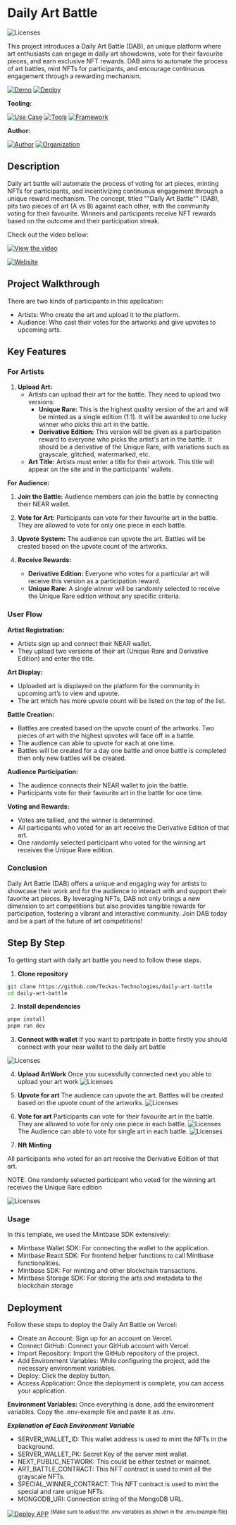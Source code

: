 # Daily Art Battle
![Licenses](./public/images/banner.jpg)

This project introduces a Daily Art Battle (DAB), an unique platform where art enthusiasts can engage in daily art showdowns, vote for their favourite pieces, and earn exclusive NFT rewards. DAB aims to automate the process of art battles, mint NFTs for participants, and encourage continuous engagement through a rewarding mechanism.


[![Demo](https://img.shields.io/badge/Demo-Visit%20Demo-brightgreen)](https://testnet-daily-art-battle.vercel.app/)
[![Deploy](https://img.shields.io/badge/Deploy-on%20Vercel-blue)](https://vercel.com/new/clone?repository-url=https://github.com/Teckas-Technologies/daily-art-battle)

**Tooling:**

[![Use Case](https://img.shields.io/badge/Use%20Case-Minter-blue)](#)
[![Tools](https://img.shields.io/badge/Tools-@mintbase.js/react%2CArweave%2CMintbase%20Wallet%2CNext.js-blue)](#)
[![Framework](https://img.shields.io/badge/Framework-Next.js-blue)](#)

**Author:**

[![Author](https://img.shields.io/badge/Follow-Teckas%20Technologies-blue?style=social&logo=linkedin)](https://www.linkedin.com/company/teckas/) [![Organization](https://img.shields.io/badge/Teckas%20Technologies-blue)](https://teckastechnologies.com/)

## Description

Daily art battle will automate the process of voting for art pieces, minting NFTs for participants, and incentivizing continuous engagement through a unique reward mechanism. The concept, titled ""Daily Art Battle"" (DAB), pits two pieces of art (A vs B) against each other, with the community voting for their favourite. Winners and participants receive NFT rewards based on the outcome and their participation streak.

Check out the video bellow:

[![View the video](./public/images/wallet.png)](./public/images/demo.mp4)


[![Website](https://img.shields.io/badge/Website-Visit-brightgreen)](https://testnet-daily-art-battle.vercel.app/)

## Project Walkthrough
There are two kinds of participants in this application:
- Artists: Who create the art and upload it to the platform.
- Audience: Who cast their votes for the artworks and give upvotes to upcoming arts.


## Key Features
### For Artists

1. **Upload Art:** 
   - Artists can upload their art for the battle. They need to upload two versions:
     - **Unique Rare:** This is the highest quality version of the art and will be minted as a single edition (1:1). It will be awarded to one lucky winner who picks this art in the battle.
     - **Derivative Edition:** This version will be given as a participation reward to everyone who picks the artist's art in the battle. It should be a derivative of the Unique Rare, with variations such as grayscale, glitched, watermarked, etc.
   - **Art Title:** Artists must enter a title for their artwork. This title will appear on the site and in the participants' wallets.


**For Audience:**
1. **Join the Battle:**
Audience members can join the battle by connecting their NEAR wallet.

2. **Vote for Art:**
 Participants can vote for their favourite art in the battle. They are allowed to vote for only one piece in each battle.
3. **Upvote System:**
 The audience can upvote the art. Battles will be created based on the upvote count of the artworks.
4. **Receive Rewards:**
   - **Derivative Edition:**
 Everyone who votes for a particular art will receive this version as a participation reward.
   -   **Unique Rare:**
A single winner will be randomly selected to receive the Unique Rare edition without any specific criteria. 

### User Flow

**Artist Registration:**
- Artists sign up and connect their NEAR wallet.
- They upload two versions of their art (Unique Rare and Derivative Edition) and enter the title.

**Art Display:**
- Uploaded art is displayed on the platform for the community in upcoming art’s to view and upvote.
- The art which has more upvote count will be listed on the top of the list.


**Battle Creation:**
- Battles are created based on the upvote count of the artworks. Two pieces of art with the highest upvotes will face off in a battle.
- The audience can able to upvote for each at one time.
- Battles will be created for a day one battle and once battle is completed then only new battles will be created.


**Audience Participation:**
- The audience connects their NEAR wallet to join the battle.
- Participants vote for their favourite art in the battle for one time.

**Voting and Rewards:**
- Votes are tallied, and the winner is determined.
- All participants who voted for an art receive the Derivative Edition of that art.
- One randomly selected participant who voted for the winning art receives the Unique Rare edition.

### Conclusion

Daily Art Battle (DAB) offers a unique and engaging way for artists to showcase their work and for the audience to interact with and support their favorite art pieces. By leveraging NFTs, DAB not only brings a new dimension to art competitions but also provides tangible rewards for participation, fostering a vibrant and interactive community. Join DAB today and be a part of the future of art competitions!

## Step By Step

To getting start with daily art battle you need to follow these steps.

1. **Clone repository**
```bash
git clone https://github.com/Teckas-Technologies/daily-art-battle
cd daily-art-battle
```
2. **Install dependencies**
```bash
pnpm install
pnpm run dev
```

3. **Connect with wallet**
If you want to partcipate in battle firstly you should connect with your near wallet to the daily art battle

![Licenses](./public/images/wallet.png)

4. **Upload ArtWork** 
Once you sucessfully connected next you able to upload your art work
![Licenses](./public/images/artwork.png)


5. **Upvote for art**
The audience can upvote the art. Battles will be created based on the upvote count of the artworks.
![Licenses](./public/images/upvote.png)

6. **Vote for art**
Participants can vote for their favourite art in the battle. They are allowed to vote for only one piece in each battle.
![Licenses](./public/images/vote.png)
The Audience can able to vote for single art in each battle.
![Licenses](./public/images/aftetrvote.png)
7. **Nft Minting**

All participants who voted for an art receive the Derivative Edition of that art.

NOTE: One randomly selected participant who voted for the winning art receives the Unique Rare edition

![Licenses](./public/images/special.png)



### Usage

 In this template, we used the Mintbase SDK extensively:
- Mintbase Wallet SDK: For connecting the wallet to the application.
- Mintbase React SDK: For frontend helper functions to call Mintbase functionalities.
- Mintbase SDK: For minting and other blockchain transactions.
- Mintbase Storage SDK: For storing the arts and metadata to the blockchain storage


## Deployment
Follow these steps to deploy the Daily Art Battle on Vercel:
- Create an Account: Sign up for an account on Vercel.
- Connect GitHub: Connect your GitHub account with Vercel.
- Import Repository: Import the GitHub repository of the project.
- Add Environment Variables: While configuring the project, add the necessary environment variables.
- Deploy: Click the deploy button.
- Access Application: Once the deployment is complete, you can access your application.

**Environment Variables:**
Once everything is done, add the environment variables. Copy the .env-example file and paste it as .env.

***Explanation of Each Environment Variable***
- SERVER_WALLET_ID: This wallet address is used to mint the NFTs in the background.
- SERVER_WALLET_PK: Secret Key of the server mint wallet.
- NEXT_PUBLIC_NETWORK: This could be either testnet or mainnet.
- ART_BATTLE_CONTRACT: This NFT contract is used to mint all the grayscale NFTs.
- SPECIAL_WINNER_CONTRACT: This NFT contract is used to mint the special and rare unique NFTs.
- MONGODB_URI: Connection string of the MongoDB URL.

[![Deploy APP](https://img.shields.io/badge/Deploy_API-deploy-blue)](https://vercel.com/new/clone?repository-url=https://github.com/Teckas-Technologies/daily-art-battle)
<sup>(Make sure to adjust the .env variables as shown in the .env.example file)</sup>
